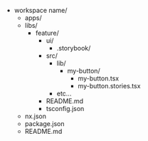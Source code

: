 - workspace name/
  - apps/
  - libs/
    - feature/
      - ui/
        - .storybook/
      - src/
        - lib/
          - my-button/
            - my-button.tsx
            - my-button.stories.tsx
        - etc...
      - README.md
      - tsconfig.json
  - nx.json
  - package.json
  - README.md
